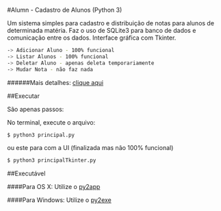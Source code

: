 #Alumn - Cadastro de Alunos (Python 3)

Um sistema simples para cadastro e distribuição de notas para alunos de determinada matéria. Faz o uso de SQLite3 para banco de dados e comunicação entre os dados.
Interface gráfica com Tkinter.

```sh
-> Adicionar Aluno - 100% funcional
-> Listar Alunos - 100% funcional
-> Deletar Aluno - apenas deleta temporariamente
-> Mudar Nota - não faz nada
```
######Mais detalhes: [clique aqui](https://github.com/GAzevedo/Alumn/commit/f5332b3e664490bb6e938c9d3f9bf975c1d5b6ee)

##Executar

São apenas passos:

No terminal, execute o arquivo:

```sh
$ python3 principal.py
```
ou este para com a UI (finalizada mas não 100% funcional)
```sh
$ python3 principalTkinter.py
```

##Executável

####Para OS X:
Utilize o [py2app](https://pythonhosted.org/py2app/)

####Para Windows:
Utilize o [py2exe](http://www.py2exe.org)
